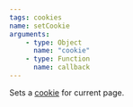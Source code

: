```yaml
---
tags: cookies
name: setCookie
arguments:
    - type: Object
      name: "cookie"
    - type: Function
      name: callback
---
```


Sets a [cookie](https://code.google.com/p/selenium/wiki/JsonWireProtocol#Cookie_JSON_Object) for current page.